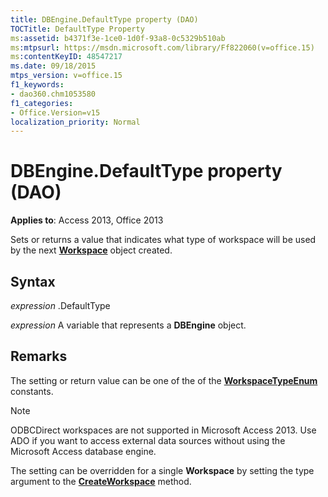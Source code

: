 ```yaml
---
title: DBEngine.DefaultType property (DAO)
TOCTitle: DefaultType Property
ms:assetid: b4371f3e-1ce0-1d0f-93a8-0c5329b510ab
ms:mtpsurl: https://msdn.microsoft.com/library/Ff822060(v=office.15)
ms:contentKeyID: 48547217
ms.date: 09/18/2015
mtps_version: v=office.15
f1_keywords:
- dao360.chm1053580
f1_categories:
- Office.Version=v15
localization_priority: Normal
---
```


# DBEngine.DefaultType property (DAO)


**Applies to**: Access 2013, Office 2013

Sets or returns a value that indicates what type of workspace will be used by the next **[Workspace](workspace-object-dao.md)** object created.

## Syntax

*expression* .DefaultType

*expression* A variable that represents a **DBEngine** object.

## Remarks

The setting or return value can be one of the of the **[WorkspaceTypeEnum](workspacetypeenum-enumeration-dao.md)** constants.


> [!NOTE]
> ODBCDirect workspaces are not supported in Microsoft Access 2013. Use ADO if you want to access external data sources without using the Microsoft Access database engine.

The setting can be overridden for a single **Workspace** by setting the type argument to the **[CreateWorkspace](dbengine-createworkspace-method-dao.md)** method.

